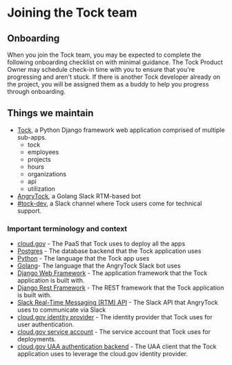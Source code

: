 # Joining the Tock team

## Onboarding

When you join the Tock team, you may be expected to complete the following
onboarding checklist on with minimal guidance. The Tock Product Owner may
schedule check-in time with you to ensure that you're progressing and aren't
stuck. If there is another Tock developer already on the project, you will be
assigned them as a buddy to help you progress through onboarding.

## Things we maintain

- [Tock](tock-app), a Python Django framework web application comprised of multiple
  sub-apps.
  - tock
  - employees
  - projects
  - hours
  - organizations
  - api
  - utilization
- [AngryTock](tock-bot), a Golang Slack RTM-based bot
- [#tock-dev](tock-chat), a Slack channel where Tock users come for technical
  support.

[tock-app]: https://github.com/18F/tock
[tock-bot]: https://github.com/18F/angrytock
[tock-chat]: https://gsa-tts.slack.com/messages/C1JFYCX3P

### Important terminology and context

- [cloud.gov][docs-cg] - The PaaS that Tock uses to deploy all the apps
- [Postgres][docs-psql] - The database backend that the Tock application uses
- [Python][docs-python] - The language that the Tock app uses
- [Golang][docs-golang ]- The language that the AngryTock Slack bot uses
- [Django Web Framework][docs-django] - The application framework that the Tock application is
  built with.
- [Django Rest Framework][docs-django-rest] - The REST framework that the Tock
  application is built with.
- [Slack Real-Time Messaging (RTM) API][docs-slack-rtm] - The Slack API that AngryTock uses to
  communicate via Slack
- [cloud.gov identity provider][docs-cg-idp] - The identity provider that Tock
  uses for user authentication.
- [cloud.gov service account][docs-cg-sa] - The service account that Tock uses
  for deployments.
- [cloud.gov UAA authentication backend][docs-django-uaa] - The UAA client that
  the Tock application uses to leverage the cloud.gov identity provider.

[docs-cg]: https://cloud.gov/docs/
[docs-cg-idp]: https://cloud.gov/docs/services/cloud-gov-identity-provider/
[docs-cg-sa]: https://cloud.gov/docs/services/cloud-gov-service-account/
[docs-psql]: https://www.postgresql.org/docs/
[docs-python]: https://docs.python.org/3/
[docs-golang]: https://golang.org/doc/
[docs-django]: https://docs.djangoproject.com/en/1.11/
[docs-django-rest]: http://www.django-rest-framework.org
[docs-django-uaa]: http://cg-django-uaa.readthedocs.io/en/latest/
[docs-slack-rtm]: https://api.slack.com/rtm
